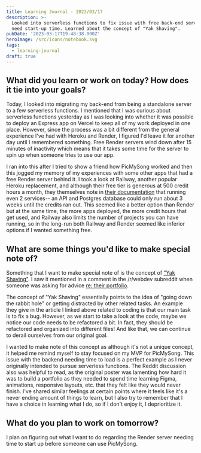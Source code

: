 ```yaml
---
title: Learning Journal - 2023/03/17
description: >-
  Looked into serverless functions to fix issue with free back-end services that
  need start-up time. Learned about the concept of "Yak Shaving".
pubDate: '2023-03-17T19:48:38.000Z'
heroImage: /src/icons/notebook.svg
tags:
  - learning-journal
draft: true
---
```


## What did you learn or work on today? How does it tie into your goals?

Today, I looked into migrating my back-end from being a standalone server to a few serverless functions. I mentioned that I was curious about serverless functions yesterday as I was looking into whether it was possible to deploy an Express app on Vercel to keep all of my work deployed in one place. However, since the process was a bit different from the general experience I've had with Heroku and Render, I figured I'd leave it for another day until I remembered something. Free Render servers wind down after 15 minutes of inactivity which means that it takes some time for the server to spin up when someone tries to use our app.

I ran into this after I tried to show a friend how PicMySong worked and then this jogged my memory of my experiences with some other apps that had a free Render server behind it. I took a look at Railway, another popular Heroku replacement, and although their free tier is generous at 500 credit hours a month, they themselves note in [their documentation](https://docs.railway.app/reference/plans#execution-time-limit "") that running even 2 services-- an API and Postgres database could only run about 3 weeks until the credits ran out. This seemed like a better option than Render but at the same time, the more apps deployed, the more credit hours that get used, and Railway also limits the number of projects you can have running, so in the long-run both Railway and Render seemed like inferior options if I wanted something free.

## What are some things you'd like to make special note of?

Something that I want to make special note of is the concept of ["Yak Shaving"](https://americanexpress.io/yak-shaving/ ""). I saw it mentioned in a comment in the /r/webdev subreddit when someone was asking for advice [re: their portfolio](https://www.reddit.com/r/webdev/comments/11txn1h/comment/jcm5j2t/).

The concept of "Yak Shaving" essentially points to the idea of "going down the rabbit hole" or getting distracted by other related tasks. An example they give in the article I linked above related to coding is that our main task is to fix a bug. However, as we start to take a look at the code, maybe we notice our code needs to be refactored a bit. In fact, they should be refactored and organized into different files! And like that, we can continue to derail ourselves from our original goal. 

I wanted to make note of this concept as although it's not a unique concept, it helped me remind myself to stay focused on my MVP for PicMySong. This issue with the backend needing time to load is a perfect example as I never originally intended to pursue serverless functions. The Reddit discussion also was helpful to read, as the original poster was lamenting how hard it was to build a portfolio as they needed to spend time learning Figma, animations, responsive layouts, etc. that they felt like they would never finish. I've shared similar feelings at certain points where it feels like it's a never ending amount of things to learn, but I also try to remember that I have a choice in learning what I do, so if I don't enjoy it, I deprioritize it.

## What do you plan to work on tomorrow?

I plan on figuring out what I want to do regarding the Render server needing time to start up before someone can use PicMySong. 
